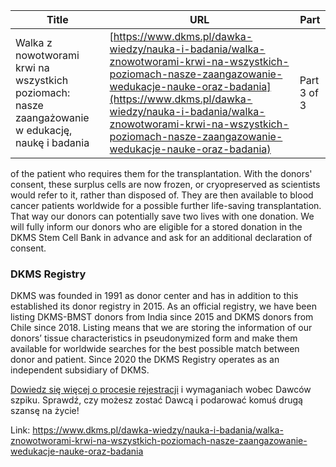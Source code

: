| **Title**       | **URL**           | **Part**              |
|-----------------|-------------------|-----------------------|
| Walka z nowotworami krwi na wszystkich poziomach: nasze zaangażowanie w edukację, naukę i badania          | [https://www.dkms.pl/dawka-wiedzy/nauka-i-badania/walka-znowotworami-krwi-na-wszystkich-poziomach-nasze-zaangazowanie-wedukacje-nauke-oraz-badania](https://www.dkms.pl/dawka-wiedzy/nauka-i-badania/walka-znowotworami-krwi-na-wszystkich-poziomach-nasze-zaangazowanie-wedukacje-nauke-oraz-badania)    | Part 3 of 3          |

of the patient who requires them for the transplantation. With the donors' consent, these surplus cells are now frozen, or cryopreserved as scientists would refer to it, rather than disposed of. They are then available to blood cancer patients worldwide for a possible further life\-saving transplantation. That way our donors can potentially save two lives with one donation. We will fully inform our donors who are eligible for a stored donation in the DKMS Stem Cell Bank in advance and ask for an additional declaration of consent.


### DKMS Registry



DKMS was founded in 1991 as donor center and has in addition to this established its donor registry in 2015\. As an official registry, we have been listing DKMS\-BMST donors from India since 2015 and DKMS donors from Chile since 2018\. Listing means that we are storing the information of our donors’ tissue characteristics in pseudonymized form and make them available for worldwide searches for the best possible match between donor and patient. Since 2020 the DKMS Registry operates as an independent subsidiary of DKMS.


[Dowiedz się więcej o procesie rejestracji](https://www.dkms.pl/dawka-wiedzy/o-rejestracji) i wymaganiach wobec Dawców szpiku. Sprawdź, czy możesz zostać Dawcą i podarować komuś drugą szansę na życie!



Link: https://www.dkms.pl/dawka-wiedzy/nauka-i-badania/walka-znowotworami-krwi-na-wszystkich-poziomach-nasze-zaangazowanie-wedukacje-nauke-oraz-badania
